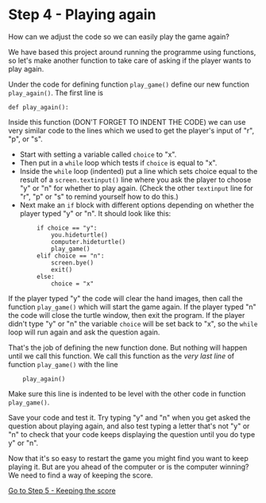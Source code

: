 # Step 4 - Playing again

How can we adjust the code so we can easily play the game again?

We have based this project around running the programme using functions, so let's make another function to take care of asking if the player wants to play again.

Under the code for defining function ```play_game()``` define our new function ```play_again()```. The first line is
```
def play_again():
```
Inside this function (DON'T FORGET TO INDENT THE CODE) we can use very similar code to the lines which we used to get the player's input of "r", "p", or "s". 

* Start with setting a variable called ```choice``` to "x". 
* Then put in a ```while``` loop which tests if ```choice``` is equal to "x".
* Inside the ```while``` loop (indented) put a line which sets choice equal to the result of a ```screen.textinput()``` line where you ask the player to choose "y" or "n" for whether to play again. (Check the other ```textinput``` line for "r", "p" or "s" to remind yourself how to do this.)
* Next make an ```if``` block with different options depending on whether the player typed "y" or "n". It should look like this:
```
        if choice == "y":
            you.hideturtle()
            computer.hideturtle()
            play_game()
        elif choice == "n":
            screen.bye()
            exit()
        else:
            choice = "x"
```
If the player typed "y" the code will clear the hand images, then call the function ```play_game()``` which will start the game again.
If the player typed "n" the code will close the turtle window, then exit the program.
If the player didn't type "y" or "n" the variable ```choice``` will be set back to "x", so the ```while``` loop will run again and ask the question again.

That's the job of defining the new function done. But nothing will happen until we call this function. We call this function as the *very last line* of function ```play_game()``` with the line
```
    play_again()
```
Make sure this line is indented to be level with the other code in function ```play_game()```.

Save your code and test it. Try typing "y" and "n" when you get asked the question about playing again, and also test typing a letter that's not "y" or "n" to check that your code keeps displaying the question until you do type y" or "n".

Now that it's so easy to restart the game you might find you want to keep playing it. But are you ahead of the computer or is the computer winning? We need to find a way of keeping the score.

[Go to Step 5 - Keeping the score](../Step5-Keeping-score)
